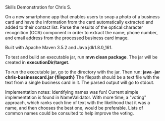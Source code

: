 Skills Demonstration for Chris S.

On a new smartphone app that enables users to snap a photo of a business card and have the information from the card automatically extracted and added to their contact list.  Parse the results of the optical character recognition (OCR) component in order to extract the name, phone number, and email address from the processed business card image.

Built with Apache Maven 3.5.2 and Java jdk1.8.0_161. 

To test and build an executable jar, run **mvn clean package**.  The jar will be created in **executionDir/target**.

To run the executable jar, go to the directory with the jar.  Then run:  **java -jar chris-businesscard.jar {filepath}** The filepath should be a text
file with the text from a single business card in it.  The parsed output will go to stdout.   

Implementation notes:  Identifying names was fun! Current simple implementation is found in NameValidator.   With more time, a "voting" approach, which ranks each line of text with the likelihood that it was a name, and then chooses the best one, would be preferable.  Lists of common names could be consulted to help improve the 
voting.   

